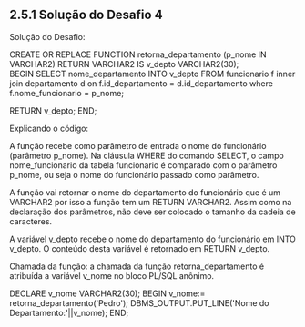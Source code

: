 ## 2.5.1 Solução do Desafio 4
Solução do Desafio:

CREATE OR REPLACE FUNCTION retorna_departamento (p_nome IN VARCHAR2) RETURN VARCHAR2
IS
v_depto VARCHAR2(30);   
BEGIN
SELECT nome_departamento
INTO v_depto
FROM funcionario f inner join departamento d
on f.id_departamento = d.id_departamento
where f.nome_funcionario = p_nome;

RETURN v_depto;
END;

Explicando o código:

A função recebe como parâmetro de entrada o nome do funcionário (parâmetro p_nome). Na cláusula WHERE do comando SELECT, o campo nome_funcionario da tabela funcionario é comparado com o parâmetro p_nome, ou seja o nome do funcionário passado como parâmetro.  

A função vai retornar o nome do departamento do funcionário que é um VARCHAR2 por isso a função tem um RETURN VARCHAR2. Assim como na declaração dos parâmetros, não deve ser colocado o tamanho da cadeia de caracteres.

A variável v_depto recebe o nome do departamento do funcionário em INTO v_depto. O conteúdo desta variável é retornado em RETURN v_depto. 

Chamada da função: a chamada da função retorna_departamento é atribuída a variável v_nome no bloco PL/SQL anônimo.

DECLARE
  v_nome VARCHAR2(30);
BEGIN
  v_nome:= retorna_departamento('Pedro');
  DBMS_OUTPUT.PUT_LINE('Nome do Departamento:'||v_nome);
END;